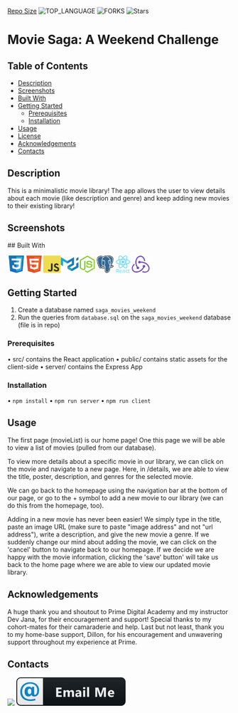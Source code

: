 [Repo Size](https://img.shields.io/github/languages/code-size/ParansKay/weekend-movie-sagas.svg?style=for-the-badge) ![TOP_LANGUAGE](https://img.shields.io/github/languages/top/ParansKay/weekend-movie-sagas.svg?style=for-the-badge) ![FORKS](https://img.shields.io/github/forks/ParansKay/weekend-movie-sagas.svg?style=for-the-badge&social) ![Stars](https://img.shields.io/github/stars/ParansKay/weekend-movie-sagas.svg?style=for-the-badge)
    
# Movie Saga: A Weekend Challenge

## Table of Contents

- [Description](#description)
- [Screenshots](#screenshots)
- [Built With](#built-with)
- [Getting Started](#getting-started)
  - [Prerequisites](#prerequisites)
  - [Installation](#installation)
- [Usage](#usage)
- [License](#license)
- [Acknowledgements](#acknowledgements)
- [Contacts](#contacts)

## Description

This is a minimalistic movie library! The app allows the user to view details about each movie (like description and genre) and keep adding new movies to their existing library!

## Screenshots

<img src="" />## Built With

<a href="https://developer.mozilla.org/en-US/docs/Web/CSS"><img src="https://raw.githubusercontent.com/devicons/devicon/master/icons/css3/css3-original.svg" height="40px" width="40px" /></a><a href="https://developer.mozilla.org/en-US/docs/Web/HTML"><img src="https://raw.githubusercontent.com/devicons/devicon/master/icons/html5/html5-original.svg" height="40px" width="40px" /></a><a href="https://developer.mozilla.org/en-US/docs/Web/JavaScript"><img src="https://raw.githubusercontent.com/devicons/devicon/master/icons/javascript/javascript-original.svg" height="40px" width="40px" /></a><a href="https://material-ui.com/"><img src="https://raw.githubusercontent.com/devicons/devicon/master/icons/materialui/materialui-original.svg" height="40px" width="40px" /></a><a href="https://nodejs.org/en/"><img src="https://raw.githubusercontent.com/devicons/devicon/master/icons/nodejs/nodejs-original.svg" height="40px" width="40px" /></a><a href="https://www.postgresql.org/"><img src="https://raw.githubusercontent.com/devicons/devicon/master/icons/postgresql/postgresql-original.svg" height="40px" width="40px" /></a><a href="https://reactjs.org/"><img src="https://raw.githubusercontent.com/devicons/devicon/master/icons/react/react-original-wordmark.svg" height="40px" width="40px" /></a><a href="https://redux.js.org/"><img src="https://raw.githubusercontent.com/devicons/devicon/master/icons/redux/redux-original.svg" height="40px" width="40px" /></a>

## Getting Started

1. Create a database named `saga_movies_weekend`
2. Run the queries from `database.sql` on the `saga_movies_weekend` database (file is in repo)

### Prerequisites

• src/ contains the React application
• public/ contains static assets for the client-side
• server/ contains the Express App

### Installation

• `npm install`
• `npm run server`
• `npm run client`


## Usage

The first page (movieList) is our home page! One this page we will be able to view a list of movies (pulled from our database). 

To view more details about a specific movie in our library, we can click on the movie and navigate to a new page. Here, in /details, we are able to view the title, poster, description, and genres for the selected movie. 

We can go back to the homepage using the navigation bar at the bottom of our page, or go to the + symbol to add a new movie to our library (we can do this from the homepage, too).

Adding in a new movie has never been easier! We simply type in the title, paste an image URL (make sure to paste "image address" and not "url address"), write a description, and give the new movie a genre. If we suddenly change our mind about adding the movie, we can click on the 'cancel' button to navigate back to our homepage. If we decide we are happy with the movie information, clicking the 'save' button' will take us back to the home page where we are able to view our updated movie library. 


## Acknowledgements

A huge thank you and shoutout to Prime Digital Academy and my instructor Dev Jana, for their encouragement and support! Special thanks to my cohort-mates for their camaraderie and help. Last but not least, thank you to my home-base support, Dillon, for his encouragement and unwavering support throughout my experience at Prime.

## Contacts

<a href="https://www.linkedin.com/in/https://www.linkedin.com/in/paran-kashani/"><img src="https://img.shields.io/badge/LinkedIn-0077B5?style=for-the-badge&logo=linkedin&logoColor=white" /></a>  <a href="mailto:"><img src=https://raw.githubusercontent.com/johnturner4004/readme-generator/master/src/components/assets/images/email_me_button_icon_151852.svg /></a>